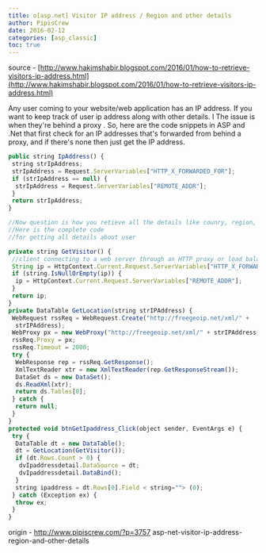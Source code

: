 ```yaml
---
title: o[asp.net] Visitor IP address / Region and other details
author: PipisCrew
date: 2016-02-12
categories: [asp_classic]
toc: true
---
```


source - [http://www.hakimshabir.blogspot.com/2016/01/how-to-retrieve-visitors-ip-address.html](http://www.hakimshabir.blogspot.com/2016/01/how-to-retrieve-visitors-ip-address.html)

Any user coming to your website/web application has an IP address. If  you want to keep track of user ip address along with other details. I 
The issue  is when they're behind a proxy . So, here are the code snippets in ASP and .Net that first check for an IP addresses that's forwarded from behind a proxy, and if there's none then just get the IP address.

```js
public string IpAddress() {
 string strIpAddress;
 strIpAddress = Request.ServerVariables["HTTP_X_FORWARDED_FOR"];
 if (strIpAddress == null) {
  strIpAddress = Request.ServerVariables["REMOTE_ADDR"];
 }
 return strIpAddress;
}

//Now question is how you retieve all the details like counry, region, region code, latitite and logitute
//Here is the complete code
//for getting all details about user

private string GetVisitor() {
 //client connecting to a web server through an HTTP proxy or load balancer
 String ip = HttpContext.Current.Request.ServerVariables["HTTP_X_FORWARDED_FOR"];
 if (string.IsNullOrEmpty(ip)) {
  ip = HttpContext.Current.Request.ServerVariables["REMOTE_ADDR"];
 }
 return ip;
}
private DataTable GetLocation(string strIPAddress) {
 WebRequest rssReq = WebRequest.Create("http://freegeoip.net/xml/" +
  strIPAddress);
 WebProxy px = new WebProxy("http://freegeoip.net/xml/" + strIPAddress, true);
 rssReq.Proxy = px;
 rssReq.Timeout = 2000;
 try {
  WebResponse rep = rssReq.GetResponse();
  XmlTextReader xtr = new XmlTextReader(rep.GetResponseStream());
  DataSet ds = new DataSet();
  ds.ReadXml(xtr);
  return ds.Tables[0];
 } catch {
  return null;
 }
}
protected void btnGetIpaddress_Click(object sender, EventArgs e) {
 try {
  DataTable dt = new DataTable();
  dt = GetLocation(GetVisitor());
  if (dt.Rows.Count > 0) {
   dvIpaddressdetail.DataSource = dt;
   dvIpaddressdetail.DataBind();
  }
  string ipaddress = dt.Rows[0].Field < string=""> (0);
 } catch (Exception ex) {
  throw ex;
 }
}
```

origin - http://www.pipiscrew.com/?p=3757 asp-net-visitor-ip-address-region-and-other-details